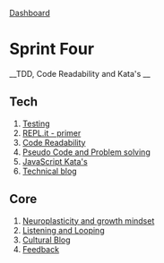 [Dashboard](../README.md)

# Sprint Four

__TDD, Code Readability and Kata's __

## Tech

1. [Testing]()
2. [REPL.it - primer]()
3. [Code Readability]()       
4. [Pseudo Code and Problem solving]()   
5. [JavaScript Kata's]()
6. [Technical blog]()  

## Core 
1. [Neuroplasticity and growth mindset](core-neuro-growth-mindset.md)    
2. [Listening and Looping](../resources/listening-looping.md)
4. [Cultural Blog](core-blog-mindset.md)
5. [Feedback](../feedback.md)  
  


